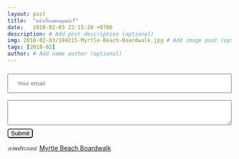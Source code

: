 ```yaml
---
layout: post
title:  "แล้วเรื่องของคุณล่ะ?"
date:   2018-02-03 23:15:20 +0700
description: # Add post description (optional)
img: 2018-02-03/184215-Myrtle-Beach-Boardwalk.jpg # Add image post (optional)
tags: [2018-02]
author: # Add name author (optional)
---
```

<form method="POST" action="https://formspree.io/odd.daboss@sdee.co">
  <input type="email" name="email" placeholder="Your email" style="width:100%;padding:12px 20px;margin:8px 0;">
  <br>
  <textarea name="message" placeholder="Your story" style="width:100%;padding:12px 20px;margin:8px 0;">
  </textarea><br>
  <button type="submit" style="border-radius: 5px;">Submit</button>
</form>

*ภาพประกอบ:* [Myrtle Beach Boardwalk](https://www.expedia.com/pictures/myrtle-beach/myrtle-beach-boardwalk.d6161378/)
